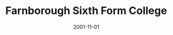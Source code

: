 ---
permalink: /about/fsfc/
title: "Farnborough Sixth Form College"
excerpt: ""
toc: false
showWordcount: false
date: 2001-11-01
---